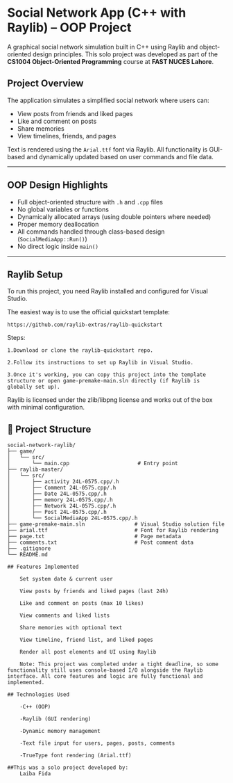 # Social Network App (C++ with Raylib) – OOP Project

A graphical social network simulation built in C++ using Raylib and object-oriented design principles. This solo project was developed as part of the **CS1004 Object-Oriented Programming** course at **FAST NUCES Lahore**.

## Project Overview

The application simulates a simplified social network where users can:
- View posts from friends and liked pages
- Like and comment on posts
- Share memories
- View timelines, friends, and pages

Text is rendered using the `Arial.ttf` font via Raylib. All functionality is GUI-based and dynamically updated based on user commands and file data.

---

## OOP Design Highlights

- Full object-oriented structure with `.h` and `.cpp` files
- No global variables or functions
- Dynamically allocated arrays (using double pointers where needed)
- Proper memory deallocation
- All commands handled through class-based design (`SocialMediaApp::Run()`)
- No direct logic inside `main()`

---

## Raylib Setup

To run this project, you need Raylib installed and configured for Visual Studio.

The easiest way is to use the official quickstart template:

    https://github.com/raylib-extras/raylib-quickstart

Steps:

    1.Download or clone the raylib-quickstart repo.

    2.Follow its instructions to set up Raylib in Visual Studio.

    3.Once it's working, you can copy this project into the template structure or open game-premake-main.sln directly (if Raylib is globally set up).

Raylib is licensed under the zlib/libpng license and works out of the box with minimal configuration.


## 📁 Project Structure
```plaintext
social-network-raylib/
├── game/
│   └── src/
│       └── main.cpp                      # Entry point
├── raylib-master/
│   └── src/
│       ├── activity 24L-0575.cpp/.h
│       ├── Comment 24L-0575.cpp/.h
│       ├── Date 24L-0575.cpp/.h
│       ├── memory 24L-0575.cpp/.h
│       ├── Network 24L-0575.cpp/.h
│       ├── Post 24L-0575.cpp/.h
│       └── SocialMediaApp 24L-0575.cpp/.h
├── game-premake-main.sln                # Visual Studio solution file
├── arial.ttf                            # Font for Raylib rendering
├── page.txt                             # Page metadata
├── comments.txt                         # Post comment data
├── .gitignore
└── README.md

## Features Implemented

    Set system date & current user

    View posts by friends and liked pages (last 24h)

    Like and comment on posts (max 10 likes)

    View comments and liked lists

    Share memories with optional text

    View timeline, friend list, and liked pages

    Render all post elements and UI using Raylib

    Note: This project was completed under a tight deadline, so some functionality still uses console-based I/O alongside the Raylib interface. All core features and logic are fully functional and implemented.

## Technologies Used

    -C++ (OOP)

    -Raylib (GUI rendering)

    -Dynamic memory management

    -Text file input for users, pages, posts, comments

    -TrueType font rendering (Arial.ttf)

##This was a solo project developed by:
	Laiba Fida